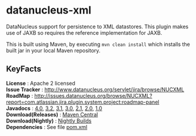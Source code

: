 datanucleus-xml
===============

DataNucleus support for persistence to XML datastores. This plugin makes use of JAXB so requires the 
reference implementation for JAXB.

This is built using Maven, by executing `mvn clean install` which installs the built jar in your local Maven
repository.


KeyFacts
--------
__License__ : Apache 2 licensed  
__Issue Tracker__ : http://www.datanucleus.org/servlet/jira/browse/NUCXML  
__RoadMap__ : http://issues.datanucleus.org/browse/NUCXML?report=com.atlassian.jira.plugin.system.project:roadmap-panel  
__Javadocs__ : [4.0](http://www.datanucleus.org/javadocs/store.xml/4.0/), [3.2](http://www.datanucleus.org/javadocs/store.xml/3.2/), [3.1](http://www.datanucleus.org/javadocs/store.xml/3.1/), [3.0](http://www.datanucleus.org/javadocs/store.xml/3.0/), [2.1](http://www.datanucleus.org/javadocs/store.xml/2.1/), [2.0](http://www.datanucleus.org/javadocs/store.xml/2.0/), [1.0](http://www.datanucleus.org/javadocs/store.xml/1.0/)  
__Download(Releases)__ : [Maven Central](http://central.maven.org/maven2/org/datanucleus/datanucleus-xml)  
__Download(Nightly)__ : [Nightly Builds](http://www.datanucleus.org/downloads/maven2-nightly/org/datanucleus/datanucleus-xml)  
__Dependencies__ : See file [pom.xml](pom.xml)  
